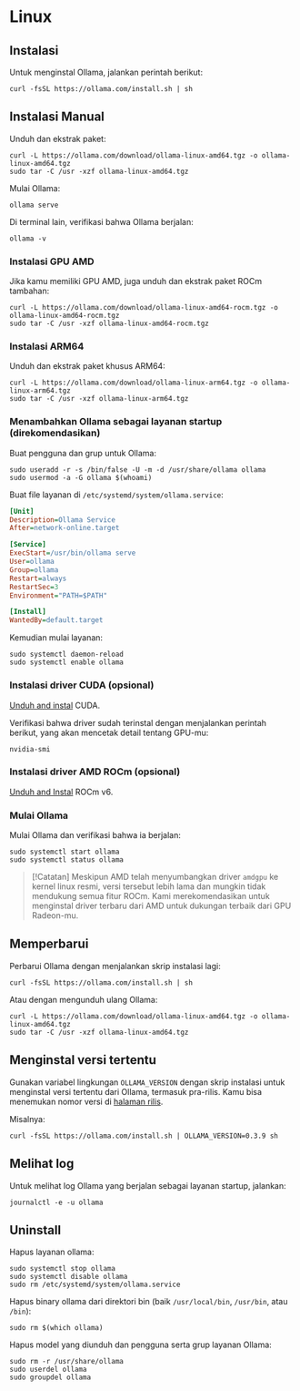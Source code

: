 # Linux

## Instalasi

Untuk menginstal Ollama, jalankan perintah berikut:

```shell
curl -fsSL https://ollama.com/install.sh | sh
```

## Instalasi Manual

Unduh dan ekstrak paket:

```shell
curl -L https://ollama.com/download/ollama-linux-amd64.tgz -o ollama-linux-amd64.tgz
sudo tar -C /usr -xzf ollama-linux-amd64.tgz
```

Mulai Ollama:

```shell
ollama serve
```

Di terminal lain, verifikasi bahwa Ollama berjalan:

```shell
ollama -v
```

### Instalasi GPU AMD

Jika kamu memiliki GPU AMD, juga unduh dan ekstrak paket ROCm tambahan:

```shell
curl -L https://ollama.com/download/ollama-linux-amd64-rocm.tgz -o ollama-linux-amd64-rocm.tgz
sudo tar -C /usr -xzf ollama-linux-amd64-rocm.tgz
```

### Instalasi ARM64

Unduh dan ekstrak paket khusus ARM64:

```shell
curl -L https://ollama.com/download/ollama-linux-arm64.tgz -o ollama-linux-arm64.tgz
sudo tar -C /usr -xzf ollama-linux-arm64.tgz
```

### Menambahkan Ollama sebagai layanan startup (direkomendasikan)

Buat pengguna dan grup untuk Ollama:

```shell
sudo useradd -r -s /bin/false -U -m -d /usr/share/ollama ollama
sudo usermod -a -G ollama $(whoami)
```

Buat file layanan di `/etc/systemd/system/ollama.service`:

```ini
[Unit]
Description=Ollama Service
After=network-online.target

[Service]
ExecStart=/usr/bin/ollama serve
User=ollama
Group=ollama
Restart=always
RestartSec=3
Environment="PATH=$PATH"

[Install]
WantedBy=default.target
```

Kemudian mulai layanan:

```shell
sudo systemctl daemon-reload
sudo systemctl enable ollama
```

### Instalasi driver CUDA (opsional)

[Unduh and instal](https://developer.nvidia.com/cuda-downloads) CUDA.

Verifikasi bahwa driver sudah terinstal dengan menjalankan perintah berikut, yang akan mencetak detail tentang GPU-mu:

```shell
nvidia-smi
```

### Instalasi driver AMD ROCm (opsional)

[Unduh and Instal](https://rocm.docs.amd.com/projects/install-on-linux/en/latest/tutorial/quick-start.html) ROCm v6.

### Mulai Ollama

Mulai Ollama dan verifikasi bahwa ia berjalan:

```shell
sudo systemctl start ollama
sudo systemctl status ollama
```

> [!Catatan] Meskipun AMD telah menyumbangkan driver `amdgpu` ke kernel linux resmi, versi tersebut lebih lama dan mungkin tidak mendukung semua fitur ROCm. Kami merekomendasikan untuk menginstal driver terbaru dari AMD untuk dukungan terbaik dari GPU Radeon-mu.

## Memperbarui

Perbarui Ollama dengan menjalankan skrip instalasi lagi:

```shell
curl -fsSL https://ollama.com/install.sh | sh
```

Atau dengan mengunduh ulang Ollama:

```shell
curl -L https://ollama.com/download/ollama-linux-amd64.tgz -o ollama-linux-amd64.tgz
sudo tar -C /usr -xzf ollama-linux-amd64.tgz
```

## Menginstal versi tertentu

Gunakan variabel lingkungan `OLLAMA_VERSION` dengan skrip instalasi untuk menginstal versi tertentu dari Ollama, termasuk pra-rilis. Kamu bisa menemukan nomor versi di [halaman rilis](https://github.com/ollama/ollama/releases).

Misalnya:

```shell
curl -fsSL https://ollama.com/install.sh | OLLAMA_VERSION=0.3.9 sh
```

## Melihat log

Untuk melihat log Ollama yang berjalan sebagai layanan startup, jalankan:

```shell
journalctl -e -u ollama
```

## Uninstall

Hapus layanan ollama:

```shell
sudo systemctl stop ollama
sudo systemctl disable ollama
sudo rm /etc/systemd/system/ollama.service
```

Hapus binary ollama dari direktori bin (baik `/usr/local/bin`, `/usr/bin`, atau `/bin`):

```shell
sudo rm $(which ollama)
```

Hapus model yang diunduh dan pengguna serta grup layanan Ollama:

```shell
sudo rm -r /usr/share/ollama
sudo userdel ollama
sudo groupdel ollama
```
